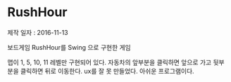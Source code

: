 # RushHour
제작 일자 : 2016-11-13

보드게임 RushHour를 Swing 으로 구현한 게임

맵이 1, 5, 10, 11 레벨만 구현되어 있다.
자동차의 앞부분을 클릭하면 앞으로 가고 뒷부분을 클릭하면 뒤로 이동한다.
ux를 잘 못 만들었다. 아쉬운 프로그램이다.
